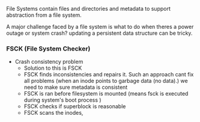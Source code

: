File Systems contain files and directories and metadata to support abstraction from a file system. 

A major challenge faced by a file system is what to do when theres a power outage or system crash? updating a persistent data structure can be tricky.  

### FSCK (File System Checker)
- Crash consistency problem
	- Solution to this is FSCK
	- FSCK finds inconsistencies and repairs it. Such an approach cant fix all problems (when an inode points to garbage data (no data).) we need to make sure metadata is consistent 
	- FSCK is ran before filesystem is mounted (means fsck is executed during system's boot process )
	- FSCK checks if superblock is reasonable 
	- FSCK scans the inodes, 